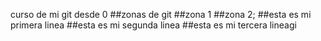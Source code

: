 curso de mi git desde 0
##zonas de git
##zona 1
##zona 2;
##esta es mi primera linea
##esta es mi segunda linea
##esta es mi tercera lineagi